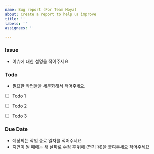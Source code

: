 ```yaml
---
name: Bug report (For Team Moya)
about: Create a report to help us improve
title: ''
labels: ''
assignees: ''

---
```


### Issue
- 이슈에 대한 설명을 적어주세요


### Todo
- 필요한 작업들을 세분화해서 적어주세요.
- [ ] Todo 1
- [ ] Todo 2
- [ ] Todo 3


### Due Date
- 예상되는 작업 종료 일자를 적어주세요.
- 지연이 될 때에는 새 날짜로 수정 후 뒤에 (연기 됨)을 붙여주세요 적어주세요
